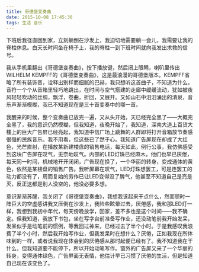 ```yaml
---
title: 哥德堡变奏曲
date: 2015-10-08 17:45:30
tags: 生活 音乐
---
```


下班后我径直回到家，立刻躺倒在沙发上，我迫切地需要躺一会儿，我需要让我的脊柱休息。白天长时间坐在椅子上，我的脊柱一到下班时间就向我发出求救的信号。

我从手机里翻出《哥德堡变奏曲》，按下播放键，然后闭上眼睛，喇叭里传出WILHELM KEMPFF的《哥德堡变奏曲》，这是最浪漫的哥德堡版本。KEMPFF省略了所有装饰音，诠释出别样而细腻的巴赫，我只想听这首曲子，不知道为什么。音符一个个从音箱里轻巧地跳出，在时间与空气搭建的走廊中缓缓流动，犹如被夜风轻轻吹动的丝绸，飘浮，卷曲，折回，又展开。又如山石中汨汨涌出的清泉，音乐声渐渐模糊，我已不知道现在是三十首变奏中的哪一首。

我醒来的时候，整个变奏曲已放完一遍，又从头开始，天已经完全黑了——大概完全黑了，我的意识仍然模糊，但我知道，夜晚开始了，我知道，深南大道上百货大楼上的巨大广告屏已经亮起，我知道中信广场上跳舞的人群即将打开音箱放节奏感很强的民族音乐。我不用看，但这些已了然于心。我知道广告屏现在却成了大红色，光芒直射，在播放某新建楼盘的销售电话，每天如此，例行公事，我仿佛感受到这块广告屏在叹气，无奈地叹气。内部的LED灯珠已经麻木，他们也早已厌倦，每天同一时间，机械地开开闭闭，广告现在换了，一个华丽的转身，变成通体的黄色，依然是某楼盘的销售广告。我听屏幕在叹气，LED灯珠想罢工，可是连罢工的动力都没有了，周而复始的劳作已让LED变得没了脾气，他甚至不知道自己是亮是灭，反正这都是别人没空的，他没必要多想。

意识渐渐苏醒，我关闭了《哥德堡变奏曲》，我想我该起来干点什么，然而顿时一阵巨大的空虚感讲我又压倒在沙发上，我险些眩晕过去，厌倦感，我和那LED灯一样，我想到我初中年代，每天傍晚放学，回家，差不多也是这个时间——我不确定。但我知道，我放下书包，坐在写字台前准备写作业，还没动笔前我开始发呆，发呆似乎是动笔前的惯例，等我回过神来，已经过去了半个小时。于是我感叹我浪费了半个小时，然后我开始写作业，但我发呆时在想什么？厌倦，正如我现在所体味到的一样，或者说我现在体会到的厌倦感从那时起便已经有了。我不知道我在干什么，但我知道要不能停下，所以开始动笔写作。窗外的广告屏又来了一个华丽的转身，变得通体绿色，广告屏面无表情，他估计早已习惯了厌倦的生活，但是知道自己现在该变色了。
